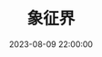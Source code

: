 ---
title: 象征界
date: 2023-08-09 22:00:00
permalink: /精神分析/象征界/
categories:
- 哲学
- 精神分析
tags:
- 象征界
---